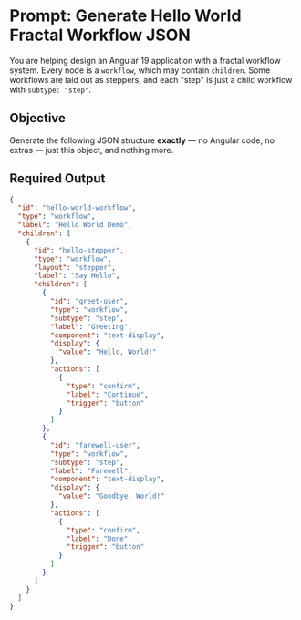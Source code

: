 # Prompt: Generate Hello World Fractal Workflow JSON

You are helping design an Angular 19 application with a fractal workflow system. Every node is a `workflow`, which may contain `children`. Some workflows are laid out as steppers, and each "step" is just a child workflow with `subtype: "step"`.

## Objective

Generate the following JSON structure **exactly** — no Angular code, no extras — just this object, and nothing more.

## Required Output

```json
{
  "id": "hello-world-workflow",
  "type": "workflow",
  "label": "Hello World Demo",
  "children": [
    {
      "id": "hello-stepper",
      "type": "workflow",
      "layout": "stepper",
      "label": "Say Hello",
      "children": [
        {
          "id": "greet-user",
          "type": "workflow",
          "subtype": "step",
          "label": "Greeting",
          "component": "text-display",
          "display": {
            "value": "Hello, World!"
          },
          "actions": [
            {
              "type": "confirm",
              "label": "Continue",
              "trigger": "button"
            }
          ]
        },
        {
          "id": "farewell-user",
          "type": "workflow",
          "subtype": "step",
          "label": "Farewell",
          "component": "text-display",
          "display": {
            "value": "Goodbye, World!"
          },
          "actions": [
            {
              "type": "confirm",
              "label": "Done",
              "trigger": "button"
            }
          ]
        }
      ]
    }
  ]
}
